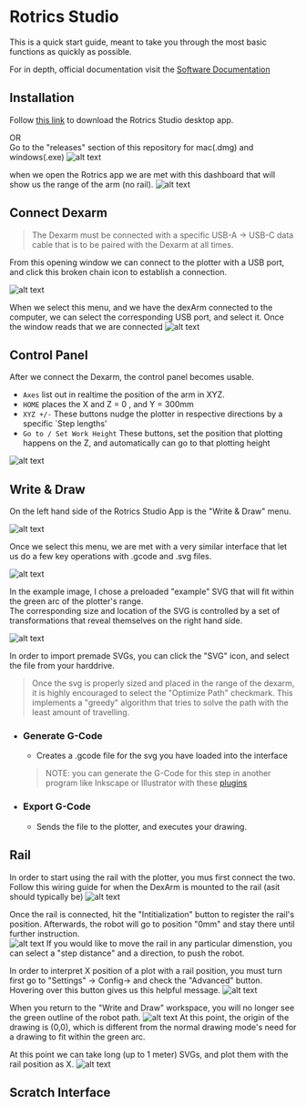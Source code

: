 # Rotrics Studio
This is a quick start guide, meant to take you through the most basic functions as quickly as possible. 

For in depth, official documentation visit the [Software Documentation](https://manual.rotrics.com/product-overview/software-rotrics-studio)
## Installation
Follow [this link]('https://rotrics.com/pages/downloads'
) to download the Rotrics Studio desktop app.

OR  
Go to the "releases" section of this repository for mac(.dmg) and windows(.exe)
![alt text](images/rotrics_studio_download_center.png)


when we open the Rotrics app we are met with this dashboard that will show us the range of the arm (no rail).
![alt text](images/rotrics_opening_window.png)
## Connect Dexarm  
>The Dexarm must be connected with a specific USB-A -> USB-C data cable that is to be paired with the Dexarm at all times.

From this opening window we can connect to the plotter with a USB port, and click this broken chain icon to establish a connection.  

![alt text](images/connect_dexarm_icon.png) 
 
When we select this menu, and we have the dexArm connected to the computer, we can select the corresponding USB port, and select it. Once the window reads that we are connected 
 ![alt text](<images/connect_window.png>)
## Control Panel
After we connect the Dexarm, the control panel becomes usable. 
- `Axes` list out in realtime the position of the arm in XYZ.
- `HOME` places the X and Z = 0 , and Y = 300mm 
- `XYZ +/-` These buttons nudge the plotter in respective directions by a specific `Step lengths'
- `Go to / Set Work Height` These buttons, set the position that plotting happens on the Z, and automatically can go to that plotting height 

![alt text](images/control_panel.png)
## Write & Draw
On the left hand side of the Rotrics Studio App is the "Write & Draw" menu. 
 
![alt text](images/write_and_draw_icon.png)

Once we select this menu, we are met with a very similar interface that let us do a few key operations with .gcode and .svg files. 

![alt text](images/write_and_draw_window.png) 
 
In the example image, I chose a preloaded "example" SVG that will fit within the green arc of the plotter's range.  
The corresponding size and location of the SVG is controlled by a set of transformations that reveal themselves on the right hand side.  

![alt text](images/write_and_draw_svg.png) 

In order to import premade SVGs, you can click the "SVG" icon, and select the file from your harddrive.  
> Once the svg is properly sized and placed in the range of the dexarm, it is highly encouraged to select the "Optimize Path" checkmark. This implements a "greedy" algorithm that tries to solve the path with the least amount of travelling. 
 
- ### Generate G-Code
  - Creates a .gcode file for the svg you have loaded into the interface
  >NOTE: you can generate the G-Code for this step in another program like Inkscape or Illustrator with these [plugins](https://manual.rotrics.com/get-start/drawing-and-writing/generate-writing-drawing-g-code-with-inkscape)
- ### Export G-Code
  - Sends the file to the plotter, and executes your drawing.  
## Rail 
In order to start using the rail with the plotter, you mus first connect the two. 
Follow this wiring guide for when the DexArm is mounted to the rail (asit should typically be)
![alt text](images/rail_wiring_ref.png)  

Once the rail is connected, hit the "Intitialization" button to register the rail's position. Afterwards, the robot will go to position "0mm" and stay there until further instruction.  
![alt text](images/rail_interface.png)
If you would like to move the rail in any particular dimenstion, you can select a "step distance" and a direction, to push the robot. 

In order to interpret X position of a plot with a rail position, you must turn first go to "Settings" -> Config-> and check the "Advanced" button. Hovering over this button gives us this helpful message. 
![alt text](images/advanced.png) 

When you return to the "Write and Draw" workspace, you will no longer see the green outline of the robot path.
![alt text](images/write_and_draw_advanced.png) 
At this point, the origin of the drawing is (0,0), which is different from the normal drawing mode's need for a drawing to fit within the green arc.  

At this point we can take long (up to 1 meter) SVGs, and plot them with the rail position as X. 
![alt text](images/image.avif)
## Scratch Interface 

